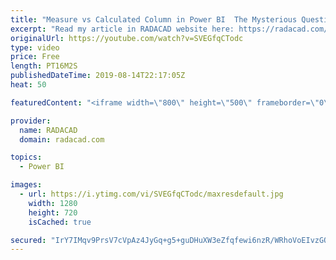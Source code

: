 ```yaml
---
title: "Measure vs Calculated Column in Power BI  The Mysterious Question  Not"
excerpt: "Read my article in RADACAD website here: https://radacad.com/measure-vs-calculated-column-the-mysterious-question-not"
originalUrl: https://youtube.com/watch?v=SVEGfqCTodc
type: video
price: Free
length: PT16M2S
publishedDateTime: 2019-08-14T22:17:05Z
heat: 50

featuredContent: "<iframe width=\"800\" height=\"500\" frameborder=\"0\" src=\"https://www.youtube.com/embed/SVEGfqCTodc\" allow=\"accelerometer; autoplay; encrypted-media; gyroscope; picture-in-picture\" allowfullscreen></iframe>"

provider:
  name: RADACAD
  domain: radacad.com

topics:
  - Power BI

images:
  - url: https://i.ytimg.com/vi/SVEGfqCTodc/maxresdefault.jpg
    width: 1280
    height: 720
    isCached: true

secured: "IrY7IMqv9PrsV7cVpAz4JyGq+g5+guDHuXW3eZfqfewi6nzR/WRhoVoEIvzGOquqmTt0aF4q1GSuTVBU8fQwZHM4P4pu3A+D1vdcSB4suP3P72XiVBGeWiPvSCvvv9T8EyCosjG1vje/Y1dTjHiE/iwd6ZRCe+NGFGjQlXv+5S/U9w4dLDwhm8VWwN/03n7uqIWKei0+knEcplksRvt3vLIwSyroCL6P2Eh1svCi0txgo7RFeBhAN+bUtZuD60rYk3dM+xehdUvL1kq3SPPMYXCd9u8TYTIuMKszL/u6jVtWI3fgmM8qskqbtpSSAsSkUUWZsfhlknJBaJdynzyEvfDUPmzrWKKS8guFuqMVuOpUzc+wInHQ6Iyi4b7lU2NYac/cuTILG5uhSvCO8yEbAGQRwKwRRC/2SX896sOkbm0=;ZdUPNlZIefH507YMlVCwTQ=="
---
```


